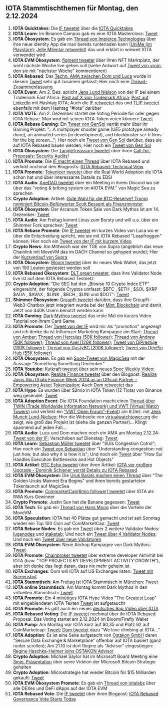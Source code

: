 ## IOTA Stammtischthemen für Montag, den 2.12.2024

1. **IOTA Quicktakes**: Die [IF tweetet](https://x.com/iota/status/1861005304810332484) über die [IOTA Quicktakes](https://x.com/iota/status/1861005304810332484)
2. **IOTA Learn**: Im Binance Campus gab es eine IOTA Masterclass: [Tweet](https://x.com/luckybb88/status/1861253511755039068)
3. **IOTA Ökosystem**: Es gab ein [Thread von Impierce Technologies](https://x.com/ImpierceTech/status/1861063216723374342) über ihre neue identity App die man bereits runterladen kann ([UniMe (im Playstore)](https://play.google.com/store/apps/details?id=com.impierce.identity_wallet); [Jelle Milentar retweetet](https://x.com/JelleFm/status/1861101541953814644)) das und erklärt in wieweit IOTA verwendet wird
4. **IOTA EVM Ökosystem**: [figment tweetet](https://x.com/figment_nfts/status/1861104218725036338) über ihren NFT Marktplatz, der wohl nächste Woche live gehen soll (siehe Antwort auf [Tweet von vrom](https://x.com/Vrom14286662/status/1862140828333842650), den sie mit "nächster Woche" kommentieren)
5. **IOTA Rebased**: Das [Techn. AMA zwischen Dom und Luca](https://www.youtube.com/live/bbcM0pL4RTU) wurde in diesem [Tweet](https://x.com/karlaxelm/status/1861104988488974687) sehr gut zusamen gefasst; Hier noch eine [Thread-Zusammenfassung](https://x.com/hashtag_flesh/status/1861173566810530298)
6. **IOTA Event**: Am 2. Dez. spricht [Jens Lund Nielson](https://www.linkedin.com/in/jens-munch-lund-nielsen/) von der IF bei einem Trademark East Africa: [Post auf X von Trademark Africa](https://x.com/TradeMarkAfrica/status/1860993395151282619); [Post auf LinkedIn](https://www.linkedin.com/feed/update/urn:li:activity:7266746346731130880/?actorCompanyId=1117890) mit Hashtag IOTA; Auch die [IF retweetet](https://x.com/iota/status/1861340513044934802) das und [TLIP tweetet](https://x.com/TLIP_io/status/1861790463843287362) ebenfalls mit dem Hashtag "#iota" darüber
7. **IOTA VOTE**: Am 2. Dezember startet die Voting Periode für oder gegen IOTA Rebase. Man wird mit seinen IOTA Token voten können: [Tweet](https://x.com/iota/status/1861047234512519594)
8. **IOTA Rebase Gaming**: Ein [Tweet von GenSol](https://x.com/GenSol_io/status/1861293012745363852) verrät mehr über ihr Gaming Projekt: "...A multiplayer shooter game (UE5 prototype already done), an animated series (in development), and blockbuster sci-fi films for the big screen..."; Hier noch ein [Tweet von Gen Sol](https://x.com/GenSol_io/status/1862440522981466576) darüber, dass sie auf IOTA Rebased bauen werden; Hier noch ein [Tweet von Gen Sol](https://x.com/GenSol_io/status/1862440522981466576)
9. **IOTA Ökosystem**: Die [TangleTreassury tweetet](https://x.com/TangleTreasury/status/1861289635906789481) über ihren [Call-for-Proposals: Security Audits!](https://medium.com/@tangletreasury_87751/call-for-proposals-security-audits-28ee74a315b0)
10. **IOTA Promote**: Die [IF macht einen Thread](https://x.com/iota/status/1861439778232656040) über IOTA Rebased und verlinkt nochmal den Blogposts: [IOTA Rebased: Technical View](https://blog.iota.org/iota-rebased-technical-view/)
11. **IOTA Promote**: [Tokenicer tweetet](https://x.com/Tokenicer/status/1861687014547947630) über die Real World Adoption die IOTA schon hat und über interessante Details zu EBSI
12. **IOTA Audio**: [ApeDAO tweetet](https://x.com/0xApeDAO/status/1861670535324635409) über ein Meeting in ihrem Discord wo sie über das "voting & bribing system on #IOTA EVM." von Magic Sea zu sprechen
13. **Crypto Adoption**: Artikel: [Gute Wahl für die BTC-Reserve? Trump nominiert Bitcoin-Befürworter Scott Bessent als Finanzminister](https://www.blocktrainer.de/blog/trump-nominiert-bitcoin-befuerworter-scott-bessent-als-finanzminister)
14. **IOTA Ökosystem**: Der Arcanum Token Sale von Dark Mythos ist am 14. Dezember: [Tweet](https://x.com/DarkMythosIOTA/status/1861411158164385806)
15. **IOTA Audio**: Am Freitag kommt Linus zum Borsty und will u.a. über ein Shimmer Fork sprechen: [Tweet](https://x.com/tangle_talk/status/1861418308571943286)
16. **IOTA Rebase Promote**: Die [IF tweetet](https://x.com/iota/status/1861742404870537602) ein kurzes Video von Luca wo er über die Entscheidung spricht, wie sie mit IOTA Rebased "Leapfroggen" können; Hier noch ein [Tweet von der IF mit kurzem Video](https://x.com/iota/status/1862481672135909449)
17. **Crypto News**: Am Mittwoch war der TGE von Supra (angeblich das neue Chainlink mit MoveVM das im DACH Channel so gehyped wurde); Hier der [Kursverlauf von Supra](https://coinmarketcap.com/de/currencies/supra/)
18. **IOTA Ökosystem**: [Bloom tweetet](https://x.com/bloomwalletio/status/1861780850930511961) über ihr neues Web Wallet, das jetzt von 100 Leuten gestestet werden soll
19. **IOTA Rebased Ökosystem**: [DLT.green tweetet](https://x.com/dlt_green/status/1861852329198133438), dass ihre Validator Node live ist auf dem IOTA Rebased Testnetz
20. **Crypto Adoption**: "Die SEC hat den „Bitwise 10 Crypto Index ETF" eingereicht, der folgende Cryptos umfasst: $BTC , $ETH , $SOL $XRP $ADA , $AVAX , $LINK , $BCH , $UNI und $DOT": [Tweet](https://x.com/Cointelegraph/status/1861875997504840159)
21. **Shimmer Ökosystem**: [GroupFi tweetet](https://x.com/groupfi_ai/status/1861009795198922861) darüber, dass ihre GroupFi-Web3-Chatbox jetzt integriert wurde bei der [Mint_Blockchain](https://x.com/Mint_Blockchain) und damit Jetzt von 440K Usern benutzt werden kann
22. **IOTA Gaming**: [Dark Mythos tweetet](https://x.com/DarkMythosIOTA/status/1862045828065694037) das erste Mal ein kurzes Video Tutorial von ihrem Card Game
23. **IOTA Promote**: Der [Tweet von der IF]() wird mir als "promotion" angezeigt und ich denke da ist Influenzer Marketing Kampagne am Start: [Thread von Amber](https://x.com/0xAmberCT/status/1862044271031038147); [Thread von Hercules (50K follower)](https://x.com/Hercules_Defi/status/1861807409624477823); [Thread von Andrew (50K follower)](https://x.com/0xAndrewMoh/status/1863246753694466184); [Thread von Axel (120K follower)](https://x.com/Axel_bitblaze69/status/1863138564915306812); [Tweet von DjPrestige (130K follower)](https://x.com/DjPrestigeUk/status/1862795653086126308); [Thread von DustyBC (200K follower)](https://x.com/TheDustyBC/status/1862912174693175457); [Tweet von DeePin Hub (55K follower)](https://x.com/_DEPIN_HUB/status/1863578073419190584)
24. **IOTA Ökosystem**: Es gab ein [Soon-Tweet von MagicSea](https://x.com/MagicSeaDEX/status/1862056240467046660) mit der Aussage "Something Something December"
25. **IOTA Youtube**: [Kutkraft tweetet](https://x.com/kutkraft/status/1862076263453847651) über sein neues [Spec Weekly Video: ](https://youtu.be/CT37UoO2Vlg)
26. **IOTA Ökosystem**: [Realize Finance tweetet](https://x.com/realizefinance/status/1862119777356964344) über den Blogpost: [Realize Joins Abu Dhabi Finance Week 2024 as an Official Partner – Empowering Asset Tokenization](https://blog.realizeassets.com/realize-joins-abu-dhabi-finance-week-2024-as-an-official-partner-empowering-asset-tokenization/); Auch [Dom retweetet](https://x.com/DomSchiener/status/1862127073571082429) das
27. **IOTA Hype**: Es wurden über $2mio in IOTA Token (12 Tiota) von Binance weg gesendet: [Tweet](https://x.com/tanglelytics/status/1862052677749752275)
28. **IOTA Adoption Event**: Die IOTA Foundation macht einen [Thread über TWIN (Trade Worldwide Information Network) und VWT (Virtual Watch Towers)](https://x.com/iota/status/1862115485908656165) und verlinkt ein ["VWT Open Forum"-Event](https://www.linkedin.com/events/vwtopenforum7263476568771977217/)) am 9.Dez. mit [Jens Munch Lund-Nielsen](https://www.linkedin.com/in/jens-munch-lund-nielsen/); Hier die Webseite von [virtualwatchtower.org](https://virtualwatchtower.org/) die zeigt, wie groß das Projekt ist (siehe die ganzen Partner)... Klingt spannend auf jeden Fall...
29. **IOTA Audio**: Luca und Dom machen noch ein AMA am Montag 2.12.24: [Tweet von der IF](https://x.com/iota/status/1862134362243817711); Verschoben auf Dienstag: [Tweet]()
30. **IOTA Learn**: [Sebastian Müller tweetet](https://x.com/NaitsabesMue/status/1862141159830700384) über "SUIs Congestion Cotrol"; Hier noch ein [Tweet von Sebastian](https://x.com/NaitsabesMue/status/1861768830604697923) über "Understanding congestion: not just how, but also why it is how it is"; Und noch ein [Tweet](https://x.com/NaitsabesMue/status/1862519048069959893) über "How Sui Handles Execution Bottlenecks and Hot Objects"
31. **IOTA Artikel**: [BTC Echo tweetet](https://x.com/btcecho/status/1862182169029837156) über ihren Artikel: [IOTA vor großem Upgrade - Dominik Schiener verrät Details zu IOTA Rebased](https://www.btc-echo.de/news/iota-vor-grossem-upgrade-dominik-schiener-verraet-details-196456/)
32. **IOTA EVM Ökosystem**: Die [Uruk Barats machen einen Thread](https://x.com/UrukBartas/status/1862199911959204272) über "The Golden Uruks Mainnet Era Begins" und ihren bereits gestarteten Tokenlaunch auf MagicSea
33. **IOTA Promote**: [CoinmarketCap(6mio follower) tweetet](https://x.com/CoinMarketCap/status/1862421319263920555) über IOTA als RWA Kurs Gewinner
34. **Crypto Promote**: Justin Sun hat die Banane gegessen: [Tweet](https://x.com/Crypto_Crib_/status/1862401132548550980)
35. **IOTA Tech**: Es gab ein [Thread von Hans Moog](https://x.com/hus_qy/status/1862616529768002030) über die Vorteile der MoveVM
36. **IOTA Speculation**: IOTA hat 40 Plätze gut gemacht und ist seit Sonntag wieder ein Top 100 Coin auf CoinMarketCap: [Tweet](https://x.com/Vrom14286662/status/1862869541006475722)
37. **IOTA Rebase Nodes**: Es gab ein [Tweet](https://x.com/0xRimac/status/1862796771274944932) über 2 weitere Validator Nodes: [luganodes](https://twitter.com/luganodes) und [staketab](https://twitter.com/staketab); Und noch ein [Tweet über 4 Validator Nodes](https://x.com/Salimasbegum/status/1862299898768461926); Und noch ein [Tweet über neue Validatoren](https://x.com/Salimasbegum/status/1863305830810181785)
38. **IOTA EVM Ökosystem**: Neue Airdrop Kampagne von Dark Mythos: [Tweet](https://x.com/DarkMythosIOTA/status/1862776078588420460)
39. **IOTA Promote**: [Chainbroker tweetet](https://x.com/chain_broker/status/1862481641299452383) über extreme developer Aktivität bei IOTA (bzw. "TOP PROJECTS BY DEVELOPMENT ACTIVITY GROWTH"), aber ich denke das liegt daran, dass nix mehr geheim ist
40. **IOTA Exchanges**: Dom will IOTA auf US Exchanges listen: [Tweet mit Screenshot](https://x.com/OTTI28518618/status/1862857217537409114)
41. **IOTA Stammtisch**: Am Freitag ist IOTA Stammtisch in München: [Tweet](https://x.com/IotaMunchen/status/1858882314962391356?t=Tx_3iE5KONWd03MBi-ktOA&s=19)
42. **IOTA online Stammtisch**: Am Montag kommt Dark Mythos in den virtuellen Stammtisch: [Tweet](https://x.com/DarkMythosIOTA/status/1863130916312551581)
43. **IOTA Promote**: Ein 4 minütiges IOTA Hype Video "The Greatest Leap" mit eingeblendeten IOTA Texten [Tweet](https://x.com/danielasdf22/status/1862624085139705966) ist aufgetaucht
44. **IOTA Promote**: Es gibt auch ein neues [deutsches Rap Video über IOTA](https://youtu.be/pZeldLTy-6s?feature=shared)
45. **IOTA Rebased Voting**: Die [IF tweetet](https://x.com/iota/status/1863176221602742326) nochmal über ihr IOTA Rebased Proposal. Das Voting startet am 2.12.2024 im Bloom/Firefly Wallet
46. **IOTA Pump**: Am Montag war IOTA kurz auf $0,35 und Platz 92 auf CoinMarketcap: [Tweet](https://x.com/Vrom14286662/status/1863399940044595686); [Dom tweetet](https://x.com/DomSchiener/status/1863259393854185478) dazu "We love climbing at IOTA..."
47. **IOTA Adoption**: Es ist eine Seite aufgetacht von [Ostakon GmbH](https://ostakon.de/) deren "Secure Data Exchange & Marketplace" offenbar auf IOTA basiert (ganz runter scrollen); Am 21.10 ist dort Regine als "Advisor" eingestiegen: [Regine Haschka-Helmer joins OSTAKON Advisor](https://ostakon.de/regine-haschka-helmer-joins-ostakon-asadvisor/)
48. **Crypto Adoption**: Michael Saylor hat im Microsoft Board Meeting eine [3min. Präsentation](https://x.com/BitcoinMagazine/status/1863327116818866507) über seine Videion der Microsoft Bitcoin Strategie gehalten
49. **Crypto Adoption**: Microstrategie hat wieder Bitcoin für $15 Milliarden gekauft: [Tweet](https://x.com/blocktrainer/status/1863572350056235394)
50. **IOTA EVM Ökosystem Promote**: Es gab ein [Thread von iotalabs](https://x.com/iotalabs_/status/1863579008241398230) über alle DEXes und DeFi dApps auf der IOTA EVM
51. **IOTA Rebased Vote**: Die [IF tweetet](https://x.com/iota/status/1863583910510092773) über ihren Blogpost: [IOTA Rebased Governance Vote Starts Today](https://blog.iota.org/iota-rebased-governance-vote-start/)

